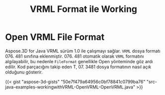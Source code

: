 ﻿---
title: VRML Format ile Working
type: docs
weight: 90
url: /tr/java/working-with-vrml-format/
description: Aspose.3D for Java VRML sürüm 1.0 ile çalışmayı sağlar. File. ormat sınıfına VRML dosya formatı eklendi. 076. 481 076481 481 formatını otomatik olarak algılayabilir, bu nedenle Filepen ormat genellikle Open yönteminde göz ardı edilir.
---
# **Open VRML File Format**
Aspose.3D for Java VRML sürüm 1.0 ile çalışmayı sağlar. `VRML` dosya formatı 076. 481 sınıfına eklenmiştir. 076. 481 otomatik olarak `VRML` formatını algılayabilir, bu nedenle `FileFormat` genellikle Open yönteminde göz ardı edilir. Kod parçacığını takip eden T, 07. 3481 dosya formatının nasıl açık olduğunu gösterir.

{{< gist "aspose-3d-gists" "50e7f479a64956c0bf78841c0799ba76" "src-java-examples-workingwithVRML-OpenVRML-OpenVRML.java" >}}

